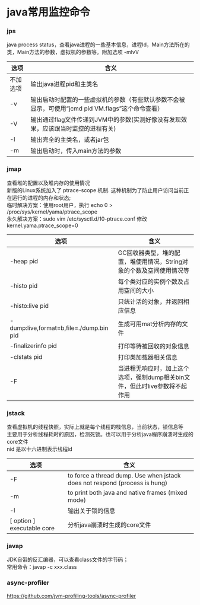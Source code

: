 java常用监控命令
====
### jps
java process status，查看java进程的一些基本信息，进程Id，Main方法所在的类，Main方法的参数，虚拟机的参数等。附加选项 -mlvV

选项|含义
--|--
不加选项|输出java进程pid和主类名
-v|输出启动时配置的一些虚拟机的参数（有些默认参数不会被显示，可使用“jcmd pid VM.flags”这个命令查看）
-V|输出通过flag文件传递到JVM中的参数(实测好像没有发现效果，应该跟当时监控的进程有关)
-l|输出完全的主类名，或者jar包
-m|输出启动时，传入main方法的参数

### jmap
查看堆的配置以及堆内存的使用情况<br>
新版的Linux系统加入了 ptrace-scope 机制. 这种机制为了防止用户访问当前正在运行的进程的内存和状态;<br>
临时解决方案：使用root用户，执行  echo 0 > /proc/sys/kernel/yama/ptrace_scope<br>
永久解决方案：sudo vim  /etc/sysctl.d/10-ptrace.conf   修改kernel.yama.ptrace_scope=0<br>

选项|含义
--|--
-heap pid|GC回收器类型，堆的配置，堆使用情况，String对象的个数及空间使用情况等
-histo pid|每个类对应的实例个数及占用空间的大小
-histo:live pid| 只统计活的对象，并返回相应信息
-dump:live,format=b,file=./dump.bin pid|生成可用mat分析内存的文件
-finalizerinfo pid|打印等待被回收的对象信息
-clstats pid|打印类加载器相关信息
-F|当进程无响应时，加上这个选项，强制dump相关bin文件，但此时live参数将不起作用

### jstack
查看虚拟机的线程快照，实际上就是每个线程的栈信息，当前状态，锁信息等<br>
主要用于分析线程耗时的原因，检测死锁。也可以用于分析java程序崩溃时生成的core文件<br>
nid 是以十六进制表示线程id

选项|含义
--|--
-F |to force a thread dump. Use when jstack <pid> does not respond (process is hung)
-m |to print both java and native frames (mixed mode)
-l |输出关于锁的信息
[ option ] executable core|分析java崩溃时生成的core文件

### javap
JDK自带的反汇编器，可以查看class文件的字节码；<br>
常用命令：javap -c xxx.class

### async-profiler
https://github.com/jvm-profiling-tools/async-profiler

